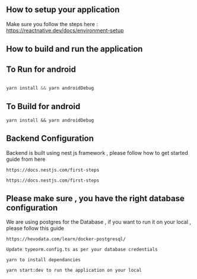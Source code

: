 ## How to setup your application

Make sure you follow the steps here :
https://reactnative.dev/docs/environment-setup


## How to build and run the application

## To Run for android 

```javascript

yarn install && yarn androidDebug

```


## To Build for android 

```
yarn install && yarn androidDebug
```


## Backend Configuration

Backend is built using nest js framework , please follow how to get started guide from here

```
https://docs.nestjs.com/first-steps
```

```
https://docs.nestjs.com/first-steps

```

## Please make sure , you have the right database configuration

We are using postgres for the Database , if you want to run it on your local , please follow this guide

```
https://hevodata.com/learn/docker-postgresql/
```

```
Update typeorm.config.ts as per your database credentials
```


```
yarn to install dependancies 

yarn start:dev to run the application on your local

```

